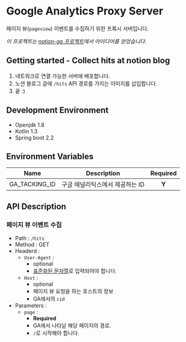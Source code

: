 # Google Analytics Proxy Server

페이지 뷰(`pageview`) 이벤트를 수집하기 위한 프록시 서버입니다. 

*이 프로젝트는 [notion-ga 프로젝트](https://github.com/mskims/notion-ga)에서 아이디어를 얻었습니다.*

## Getting started - Collect hits at notion blog 

1. 네트워크로 연결 가능한 서버에 배포합니다.
1. 노션 블로그 글에 `/hits` API 경로를 가지는 이미지를 삽입합니다.
1. 끝 :) 

## Development Environment

* Openjdk 1.8
* Kotlin 1.3
* Spring boot 2.2

## Environment Variables

| Name | Description | Required |
| :----: | :---: | :---: |
| GA_TACKING_ID | 구글 애널리틱스에서 제공하는 ID | **Y** |

## API Description

### 페이지 뷰 이벤트 수집

* Path : `/hits`
* Method : GET
* Headerd :
   * `User-Agent` : 
      * optional
      * [표준화된 문자열](https://en.wikipedia.org/wiki/User_agent#Format)로 입력되어야 합니다.
   * `Host` :
      * optional
      * 페이지 뷰 요청을 하는 호스트의 정보
      * GA에서의 `cid`
* Parameters :
   * `page` : 
     * **Required**
     * GA에서 나타날 해당 페이지의 경로. 
     * `/`로 시작해야 합니다. 

